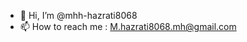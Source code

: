 - 👋 Hi, I’m @mhh-hazrati8068
- 📫 How to reach me : M.hazrati8068.mh@gmail.com

<!---
mhh-hazrati8068/mhh-hazrati8068 is a ✨ special ✨ repository because its `README.md` (this file) appears on your GitHub profile.
You can click the Preview link to take a look at your changes.
--->
